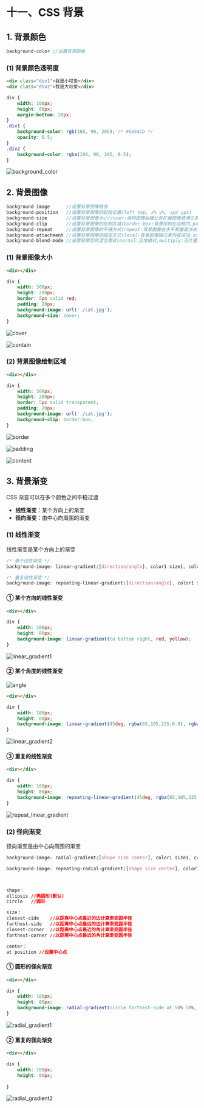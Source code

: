 # 十一、CSS 背景

## 1. 背景颜色

```js
background-color //设置背景颜色
```

### (1) 背景颜色透明度

```html
<div class="div1">我是小可爱</div>
<div class="div2">我是大可爱</div>
```

```css
div {
    width: 100px;
    height: 80px;
    margin-bottom: 20px;
}
.div1 {
    background-color: rgb(106, 90, 205); /* #6A5ACD */
    opacity: 0.5;
}
.div2 {
    background-color: rgba(106, 90, 205, 0.5);
}
```

![background_color](https://github.com/yuyuyuzhang/Blog/blob/master/images/CSS/CSS/background_color.png)

## 2. 背景图像

```js
background-image      //设置背景图像路径
background-position   //设置背景图像的起始位置(left top, x% y%, xpx ypx)
background-size       //设置背景图像大小(cover:保持图像纵横比并扩展图像填满元素,contain:保持图像纵横比缩小图像来适应元素,xpx ypx,x% y%)
background-clip       //设置背景图像的绘制区域(border-box:背景绘制在边框内,padding-box:背景绘制在内边距内,content-box:背景绘制在内容方框内))
background-repeat     //设置背景图像的平铺方式(repeat:背景图像在水平和垂直方向均重复,repeat-x:背景图像在水平方式重复,repeat-y:背景图像在垂直方向重复,no-repeat:背景图像不重复)
background-attachment //设置背景图像的固定方式(local:背景图像随元素内容滚动,scroll:背景图像随页面滚动,fixed:背景图像固定)
background-blend-mode //设置背景层的混合模式(normal:正常模式,multiply:正片叠底模式,screen:滤色模式,overlay:叠加模式,darken:变暗模式,lighten:变亮模式,color-dodge:颜色减淡模式,saturation:饱和度模式,color:颜色模式,luminosity:亮度模式)
```

### (1) 背景图像大小

```html
<div></div>
```

```css
div {
    width: 300px;
    height: 200px;
    border: 5px solid red;
    padding: 20px;
    background-image: url('./cat.jpg');
    background-size: cover;
}
```

![cover](https://github.com/yuyuyuzhang/Blog/blob/master/images/CSS/CSS/cover.png)

![contain](https://github.com/yuyuyuzhang/Blog/blob/master/images/CSS/CSS/contain.png)

### (2) 背景图像绘制区域

```html
<div></div>
```

```css
div {
    width: 300px;
    height: 200px;
    border: 5px solid transparent;
    padding: 20px;
    background-image: url('./cat.jpg');
    background-clip: border-box;
}
```

![border](https://github.com/yuyuyuzhang/Blog/blob/master/images/CSS/CSS/border.png)

![padding](https://github.com/yuyuyuzhang/Blog/blob/master/images/CSS/CSS/padding.png)

![content](https://github.com/yuyuyuzhang/Blog/blob/master/images/CSS/CSS/content.png)

## 3. 背景渐变

CSS 渐变可以在多个颜色之间平稳过渡

* **线性渐变**：某个方向上的渐变
* **径向渐变**：由中心向周围的渐变

### (1) 线性渐变

线性渐变是某个方向上的渐变

```css
/* 单个线性渐变 */
background-image: linear-gradient([direction/angle], color1 size1, color2 size2, ...)

/* 重复线性渐变 */
background-image: repeating-linear-gradient([direction/angle], color1 size1, color2 size2, ...)
```

#### ① 某个方向的线性渐变

```html
<div></div>
```

```css
div {
    width: 100px;
    height: 80px;
    background-image: linear-gradient(to bottom right, red, yellow);
}
```

![linear_gradient1](https://github.com/yuyuyuzhang/Blog/blob/master/images/CSS/CSS/linear_gradient1.png)

#### ② 某个角度的线性渐变

![angle](https://github.com/yuyuyuzhang/Blog/blob/master/images/CSS/CSS/angle.png)

```html
<div></div>
```

```css
div {
    width: 100px;
    height: 80px;
    background-image: linear-gradient(45deg, rgba(65,105,225,0.8), rgba(138,43,226,0.8), rgba(0,128,128,0.8));
}
```

![linear_gradient2](https://github.com/yuyuyuzhang/Blog/blob/master/images/CSS/CSS/linear_gradient2.png)

#### ③ 重复的线性渐变

```html
<div></div>
```

```css
div {
    width: 100px;
    height: 80px;
    background-image: repeating-linear-gradient(45deg, rgba(65,105,225,0.8) 10%, rgba(138,43,226,0.8) 20%);
}
```

![repeat_linear_gradient](https://github.com/yuyuyuzhang/Blog/blob/master/images/CSS/CSS/repeat_linear_gradient.png)

### (2) 径向渐变

径向渐变是由中心向周围的渐变

```css
background-image: radial-gradient([shape size center], color1 size1, color2 size2, ...)

background-image: repeating-radial-gradient([shape size center], color1 size1, color2 size2, ...)



shape：
ellipsis //椭圆形(默认)
circle   //圆形

size：
closest-side    //以距离中心点最近的边计算渐变圆半径
farthest-side   //以距离中心点最远的边计算渐变圆半径
closest-corner  //以距离中心点最近的角计算渐变圆半径
farthest-corner //以距离中心点最远的角计算渐变圆半径

center：
at position //设置中心点
```

#### ① 圆形的径向渐变

```html
<div></div>
```

```css
div {
    width: 100px;
    height: 80px;
    background-image: radial-gradient(circle farthest-side at 50% 50%, rgba(65,105,225,0.8), rgba(138,43,226,0.8))
}
```

![radial_gradient1](https://github.com/yuyuyuzhang/Blog/blob/master/images/CSS/CSS/radial_gradient1.png)

#### ② 重复的径向渐变

```html
<div></div>
```

```css
div {
    width: 100px;
    height: 80px;
    
}
```

![radial_gradient2](https://github.com/yuyuyuzhang/Blog/blob/master/images/CSS/CSS/radial_gradient2.png)
